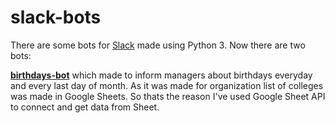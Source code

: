 # slack-bots
There are some bots for [Slack](https://slack.com/) made using Python 3. Now there are two bots:

[**birthdays-bot**](https://github.com/DimaOrdenov/slack-bots/tree/master/birthdays-bot) which made to inform managers about birthdays everyday and every last day of month. As it was made for organization list of colleges was made in Google Sheets. So thats the reason I've used Google Sheet API to connect and get data from Sheet.

